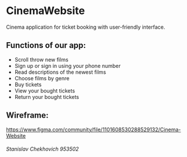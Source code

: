 # CinemaWebsite

Cinema application for ticket booking with user-friendly interface.

## Functions of our app:

- Scroll throw new films
- Sign up or sign in using your phone number
- Read descriptions of the newest films
- Choose films by genre
- Buy tickets
- View your bought tickets
- Return your bought tickets

## Wireframe:

https://www.figma.com/community/file/1101608530288529132/Cinema-Website

###### _Stanislav Chekhovich 953502_

